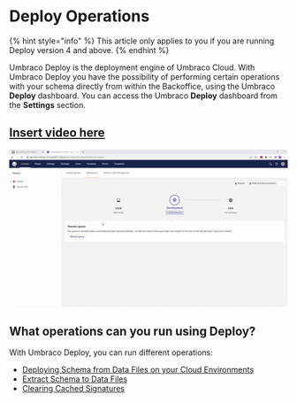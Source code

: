 ---
---

# Deploy Operations

{% hint style="info" %}
This article only applies to you if you are running Deploy version 4 and above.
{% endhint %}

Umbraco Deploy is the deployment engine of Umbraco Cloud. With Umbraco Deploy you have the possibility of performing certain operations with your schema directly from within the Backoffice, using the Umbraco **Deploy** dashboard. You can access the Umbraco **Deploy** dashboard from the **Settings** section.

## [Insert video here](https://www.youtube.com/embed/l5qdTsIddKM?rel=0)

![Locating the deploy dashboard](images/locate-deploy-dashboard-v10.gif)

## What operations can you run using Deploy?

With Umbraco Deploy, you can run different operations:

* [Deploying Schema from Data Files on your Cloud Environments](deploy-schema)
* [Extract Schema to Data Files](extract-schema-to-data-files)
* [Clearing Cached Signatures](clearing-cached-signatures)
